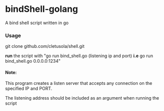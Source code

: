 # bindShell-golang
A bind shell script written in go

<h3>Usage</h3>

<p> git clone github.com/cletusola/shell.git</p>


<p> <b>run</b> the script with "go run bind_shell.go (listening ip and port) <b>i.e</b> go run bind_shell.go 0.0.0.0:1234" </p>


<h4>Note: </h4>
<p> This program creates a listen server that accepts any connection on the specified IP and PORT.</p>
<p> The listening address should be included as an argument when running the script </p>
